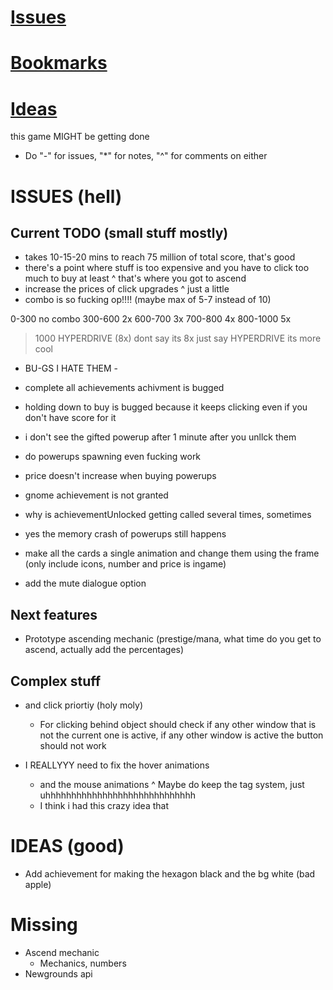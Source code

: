 # [Issues](#issues)
# [Bookmarks](#bookmarks)
# [Ideas](#ideas)

this game MIGHT be getting done

* Do "-" for issues, "*" for notes, "^" for comments on either

# ISSUES (hell)
## Current TODO (small stuff mostly)
- takes 10-15-20 mins to reach 75 million of total score, that's good
- there's a point where stuff is too expensive and you have to click too much to buy at least
^ that's where you got to ascend
- increase the prices of click upgrades
^ just a little
- combo is so fucking op!!!! (maybe max of 5-7 instead of 10)
<!-- niceEli -->
0-300 no combo
300-600 2x
600-700 3x
700-800 4x
800-1000 5x
>1000 HYPERDRIVE (8x)
dont say its 8x
just say HYPERDRIVE
its more cool

- BU-GS I HATE THEM -
- complete all achievements achivment is bugged
- holding down to buy is bugged because it keeps clicking even if you don't have score for it
- i don't see the gifted powerup after 1 minute after you unllck them
- do powerups spawning even fucking work
- price doesn't increase when buying powerups
- gnome achievement is not granted
- why is achievementUnlocked getting called several times, sometimes

- yes the memory crash of powerups still happens

- make all the cards a single animation and change them using the frame (only include icons, number and price is ingame)
- add the mute dialogue option

## Next features
- Prototype ascending mechanic (prestige/mana, what time do you get to ascend, actually add the percentages)

## Complex stuff
- and click priortiy (holy moly)
	* For clicking behind object should check if any other window that is not the current one is active, if any other window is active the button should not work

- I REALLYYY need to fix the hover animations
	* and the mouse animations
	^ Maybe do keep the tag system, just uhhhhhhhhhhhhhhhhhhhhhhhhhhhhh
	* I think i had this crazy idea that 

# IDEAS (good)
- Add achievement for making the hexagon black and the bg white (bad apple)

# Missing
- Ascend mechanic
	* Mechanics, numbers
- Newgrounds api
